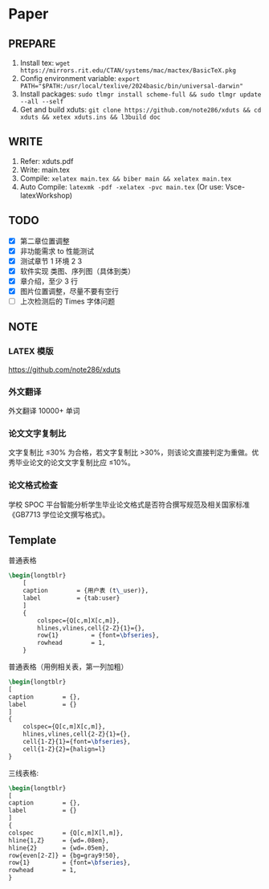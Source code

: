 # Paper

## PREPARE

1. Install tex: `wget https://mirrors.rit.edu/CTAN/systems/mac/mactex/BasicTeX.pkg`
2. Config environment variable: `export PATH="$PATH:/usr/local/texlive/2024basic/bin/universal-darwin"`
3. Install packages: `sudo tlmgr install scheme-full && sudo tlmgr update --all --self`
4. Get and build xduts: `git clone https://github.com/note286/xduts && cd xduts && xetex xduts.ins && l3build doc`

## WRITE

1. Refer: xduts.pdf
2. Write: main.tex
3. Compile: `xelatex main.tex && biber main && xelatex main.tex`
4. Auto Compile: `latexmk -pdf -xelatex -pvc main.tex` (Or use: Vsce-latexWorkshop)

<!-- ## WORD

```sh
# brew install pandoc-crossref

pandoc main.tex \
--filter pandoc-crossref \
--citeproc --csl ieee.csl \
--bibliography=reference.bib \
-M reference-section-title=Reference \
-M autoEqnLabels \
-M tableEqns \
-t docx+native_numbering \
--number-sections \
-o main.docx
``` -->

## TODO

- [x] 第二章位置调整
- [x] 非功能需求 to 性能测试
- [x] 测试章节 1 环境 2 3
- [x] 软件实现 类图、序列图（具体到类）
- [x] 章介绍，至少 3 行
- [x] 图片位置调整，尽量不要有空行
- [ ] 上次检测后的 Times 字体问题

## NOTE

### LATEX 模版

https://github.com/note286/xduts

### 外文翻译

外文翻译 10000+ 单词

### 论文文字复制比

文字复制比 ≤30% 为合格，若文字复制比 >30%，则该论文直接判定为重做。优秀毕业论文的论文文字复制比应 ≤10%。

### 论文格式检查

学校 SPOC 平台智能分析学生毕业论文格式是否符合撰写规范及相关国家标准《GB7713 学位论文撰写格式》。

## Template

普通表格

```tex
\begin{longtblr}
    [
    caption        = {用户表 (t\_user)},
    label          = {tab:user}
    ]
    {
        colspec={Q[c,m]X[c,m]},
        hlines,vlines,cell{2-Z}{1}={},
        row{1}         = {font=\bfseries},
        rowhead        = 1,
    }
```

普通表格（用例相关表，第一列加粗）

```tex
\begin{longtblr}
[
caption        = {},
label          = {}
]
{
    colspec={Q[c,m]X[c,m]},
    hlines,vlines,cell{2-Z}{1}={},
    cell{1-Z}{1}={font=\bfseries},
    cell{1-Z}{2}={halign=l}
}
```


三线表格:

```tex
\begin{longtblr}
[
caption        = {},
label          = {}
]
{
colspec        = {Q[c,m]X[l,m]},
hline{1,Z}     = {wd=.08em},
hline{2}       = {wd=.05em},
row{even[2-Z]} = {bg=gray9!50},
row{1}         = {font=\bfseries},
rowhead        = 1,
}
```